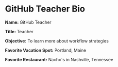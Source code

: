 # GitHub Teacher Bio

**Name:**  GitHub Teacher

**Title:**  Teacher

**Objective:**  To learn more about workflow strategies

**Favorite Vacation Spot:** Portland, Maine

**Favorite Restaurant:** Nacho's in Nashville, Tennessee

